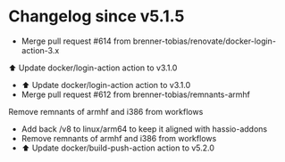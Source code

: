 # Changelog since v5.1.5
- Merge pull request #614 from brenner-tobias/renovate/docker-login-action-3.x

⬆️ Update docker/login-action action to v3.1.0 
- ⬆️ Update docker/login-action action to v3.1.0 
- Merge pull request #612 from brenner-tobias/remnants-armhf

Remove remnants of armhf and i386 from workflows 
- Add back /v8 to linux/arm64 to keep it aligned with hassio-addons 
- Remove remnants of armhf and i386 from workflows 
- ⬆️ Update docker/build-push-action action to v5.2.0 

